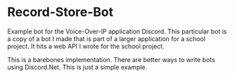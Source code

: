 # Record-Store-Bot
Example bot for the Voice-Over-IP application Discord.
This particular bot is a copy of a bot I made that is part of a larger application for a school project. It hits a web API I wrote for the school project.

This is a barebones implementation. There are better ways to write bots using Discord.Net. This is just a simple example.
